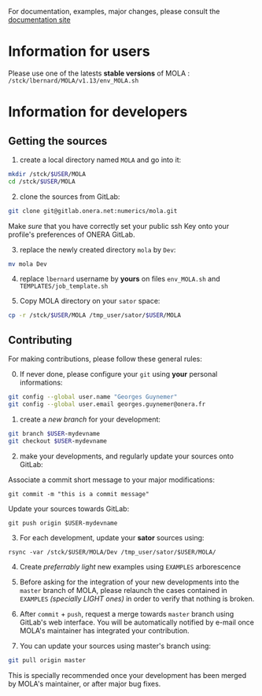 For documentation, examples, major changes, please consult the [documentation site](https://gitlab.onera.net/numerics/mola/-/wikis/home)

Information for users
=====================

Please use one of the latests **stable versions** of MOLA : `/stck/lbernard/MOLA/v1.13/env_MOLA.sh`


Information for developers
==========================


Getting the sources
-------------------

1. create a local directory named `MOLA` and go into it:

```bash
mkdir /stck/$USER/MOLA
cd /stck/$USER/MOLA
```

2. clone the sources from GitLab:

```bash
git clone git@gitlab.onera.net:numerics/mola.git
```

Make *sure* that you have correctly set your public ssh Key onto your profile's preferences of ONERA GitLab.

3. replace the newly created directory `mola` by `Dev`:

```bash
mv mola Dev
```

4. replace `lbernard` username by **yours** on files `env_MOLA.sh` and `TEMPLATES/job_template.sh`

5. Copy MOLA directory on your `sator` space:

```bash
cp -r /stck/$USER/MOLA /tmp_user/sator/$USER/MOLA
```


Contributing
------------

For making contributions, please follow these general rules:

0. If never done, please configure your `git` using **your** personal informations:

```bash
git config --global user.name "Georges Guynemer"
git config --global user.email georges.guynemer@onera.fr
```

1. create a *new branch* for your development:

```bash
git branch $USER-mydevname
git checkout $USER-mydevname
```

2. make your developments, and regularly update your sources onto GitLab:

Associate a commit short message to your major modifications:
```
git commit -m "this is a commit message"
```

Update your sources towards GitLab:
```
git push origin $USER-mydevname
```

3. For each development, update your **sator** sources using:

```
rsync -var /stck/$USER/MOLA/Dev /tmp_user/sator/$USER/MOLA/
```

4. Create *preferrably light* new examples using `EXAMPLES` arborescence

5. Before asking for the integration of your new developments into the `master` branch of MOLA, please
   relaunch the cases contained in `EXAMPLES` *(specially LIGHT ones)* in order to verify that nothing
   is broken.

6. After `commit` + `push`, request a merge towards `master` branch using GitLab's web interface.
   You will be automatically notified by e-mail once MOLA's maintainer has integrated your contribution.

7. You can update your sources using master's branch using:

```bash
git pull origin master
```

This is specially recommended once your development has been merged by MOLA's maintainer, or after major bug fixes.
